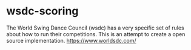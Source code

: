 # wsdc-scoring
The World Swing Dance Council (wsdc) has a very specific set of rules about how to run their competitions. This is an attempt to create a open source implementation. https://www.worldsdc.com/
